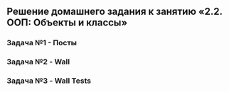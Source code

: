 ## Решение домашнего задания к занятию «2.2. ООП: Объекты и классы»
### Задача №1 - Посты
### Задача №2 - Wall
### Задача №3 - Wall Tests